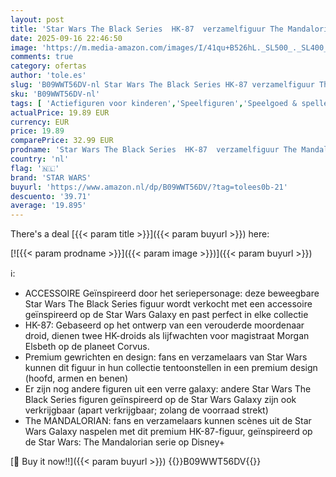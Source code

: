 ```yaml
---
layout: post
title: 'Star Wars The Black Series  HK-87  verzamelfiguur The Mandalorian  15 cm  vanaf 4 jaar'
date: 2025-09-16 22:46:50
image: 'https://m.media-amazon.com/images/I/41qu+B526hL._SL500_._SL400_.jpg'
comments: true
category: ofertas
author: 'tole.es'
slug: 'B09WWT56DV-nl Star Wars The Black Series HK-87 verzamelfiguur The...'
sku: 'B09WWT56DV-nl'
tags: [ 'Actiefiguren voor kinderen','Speelfiguren','Speelgoed & spellen','star wars','🇳🇱', ]
actualPrice: 19.89 EUR
currency: EUR
price: 19.89
comparePrice: 32.99 EUR
prodname: 'Star Wars The Black Series  HK-87  verzamelfiguur The Mandalorian  15 cm  vanaf 4 jaar'
country: 'nl'
flag: '🇳🇱'
brand: 'STAR WARS'
buyurl: 'https://www.amazon.nl/dp/B09WWT56DV/?tag=tolees0b-21'
descuento: '39.71'
average: '19.895'
---
```


There's a deal [{{< param title >}}]({{< param buyurl >}})  here:

[![{{< param prodname >}}]({{< param image >}})]({{< param buyurl >}})

ℹ️:

- ACCESSOIRE Geïnspireerd door het seriepersonage: deze beweegbare Star Wars The Black Series figuur wordt verkocht met een accessoire geïnspireerd op de Star Wars Galaxy en past perfect in elke collectie
- HK-87: Gebaseerd op het ontwerp van een verouderde moordenaar droid, dienen twee HK-droids als lijfwachten voor magistraat Morgan Elsbeth op de planeet Corvus.
- Premium gewrichten en design: fans en verzamelaars van Star Wars kunnen dit figuur in hun collectie tentoonstellen in een premium design (hoofd, armen en benen)
- Er zijn nog andere figuren uit een verre galaxy: andere Star Wars The Black Series figuren geïnspireerd op de Star Wars Galaxy zijn ook verkrijgbaar (apart verkrijgbaar; zolang de voorraad strekt)
- The MANDALORIAN: fans en verzamelaars kunnen scènes uit de Star Wars Galaxy naspelen met dit premium HK-87-figuur, geïnspireerd op de Star Wars: The Mandalorian serie op Disney+

[🛒 Buy it now!!]({{< param buyurl >}})
{{<world>}}B09WWT56DV{{</world>}}
